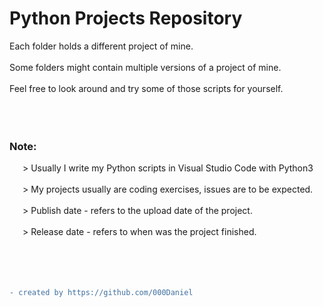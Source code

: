 # Python Projects Repository

Each folder holds a different project of mine.  
<br />
Some folders might contain multiple versions of a project of mine.   
<br />
Feel free to look around and try some of those scripts for yourself.  
<br />
<br />
<br />
### Note:  
   > Usually I write my Python scripts in Visual Studio Code with Python3  
<br />
   > My projects usually are coding exercises, issues are to be expected.  
<br />
   > Publish date - refers to the upload date of the project.  
<br />
   > Release date - refers to when was the project finished.  
<br />
<br />
<br />
<br />
```diff
- created by https://github.com/000Daniel
```
